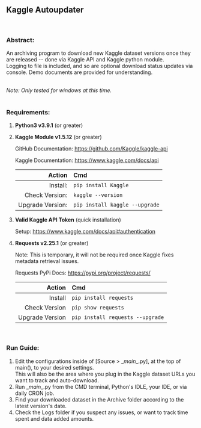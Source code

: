 ## Kaggle Autoupdater

<br>

### Abstract:

An archiving program to download new Kaggle dataset versions
once they are released -- done via Kaggle API and Kaggle python module. <br>Logging to file is included, and so are optional download status updates via console. Demo documents are provided for understanding.
<br><br>

_Note: Only tested for windows at this time._
<br><br>
### Requirements:

1. **Python3 v3.9.1** (or greater) 

2. **Kaggle Module v1.5.12** (or greater) 

    GitHub Documentation: https://github.com/Kaggle/kaggle-api

    Kaggle Documentation: https://www.kaggle.com/docs/api

    Action | Cmd 
    -------:|:--------
    Install:| ```pip install Kaggle```
    Check Version:| ```kaggle --version```
    Upgrade Version: | ```pip install kaggle --upgrade```

3. **Valid Kaggle API Token** (quick installation)

    Setup: https://www.kaggle.com/docs/api#authentication


4. **Requests v2.25.1** (or greater)

    Note: This is temporary, it will not be required
    once Kaggle fixes metadata retrieval issues. 

    Requests PyPi Docs: https://pypi.org/project/requests/

    Action | Cmd 
    -------:|:--------
    Install|```pip install requests```
    Check Version|```pip show requests```
    Upgrade Version|```pip install requests --upgrade```

<br>

### Run Guide:
1) Edit the configurations inside of [Source > \__main__.py], at the top of main(), 
to your desired settings. <br>This will also be the area where you plug in the Kaggle 
dataset URLs you want to track and auto-download.
2) Run \__main__.py from the CMD terminal, Python's IDLE, your IDE, or via daily CRON job.
3) Find your downloaded dataset in the Archive folder according to the latest version's date.
4) Check the Logs folder if you suspect any issues, or want to track time spent and data added amounts.